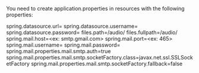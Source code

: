 You need to create application.properties in resources with the following properties:

spring.datasource.url=<database URL>
spring.datasource.username=<database login>
spring.datasource.password=<database password>
files.path=/audio/
files.fullpath=<absolutepath>/audio/
spring.mail.host=<ex: smtp.gmail.com>
spring.mail.port=<ex: 465>
spring.mail.username=<mail username>
spring.mail.password=<mail password>
spring.mail.properties.mail.smtp.auth=true
spring.mail.properties.mail.smtp.socketFactory.class=javax.net.ssl.SSLSocketFactory
spring.mail.properties.mail.smtp.socketFactory.fallback=false
